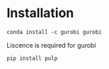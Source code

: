 # Installation
`conda install -c gurobi gurobi`

Liscence is required for gurobi

`pip install pulp`